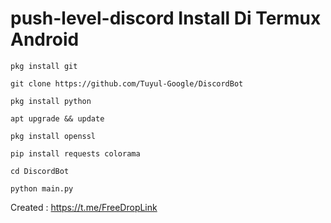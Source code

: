 # push-level-discord Install Di Termux Android
```
pkg install git
```
```
git clone https://github.com/Tuyul-Google/DiscordBot
```
```
pkg install python
```
```
apt upgrade && update
```
```
pkg install openssl
```
```
pip install requests colorama
```
```
cd DiscordBot
```
```
python main.py
```
Created : https://t.me/FreeDropLink
